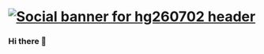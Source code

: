 # [![Social banner for hg260702 header](https://raw.githubusercontent.com/hg260702/hg260702/main/icon/gh-bannner-light.png)](https://https://dev.to/)
### Hi there 👋

<!--
**hg260702/hg260702** is a ✨ _special_ ✨ repository because its `README.md` (this file) appears on your GitHub profile.

Here are some ideas to get you started:

- 🔭 I’m currently working on ...
- 🌱 I’m currently learning ...
- 👯 I’m looking to collaborate on ...
- 🤔 I’m looking for help with ...
- 💬 Ask me about ...
- 📫 How to reach me: ...
- 😄 Pronouns: ...
- ⚡ Fun fact: ...
-->
